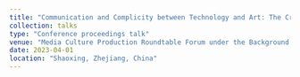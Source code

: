 ```yaml
---
title: "Communication and Complicity between Technology and Art: The Cross-Border Approach and Contextual Extension of Marshall McLuhan's Media View"
collection: talks
type: "Conference proceedings talk"
venue: "Media Culture Production Roundtable Forum under the Background of Deep Integration & The 2023 Council Meeting of the Media Culture Professional Committee of Chinese College Film and Television Association"
date: 2023-04-01
location: "Shaoxing, Zhejiang, China"
---
```


